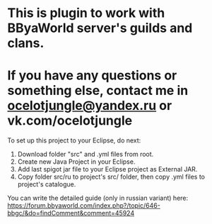 # This is plugin to work with BByaWorld server's guilds and clans.
# If you have any questions or something else, contact me in ocelotjungle@yandex.ru or vk.com/ocelotjungle
To set up this project to your Eclipse, do next:

1. Download folder "src" and .yml files from root.
2. Create new Java Project in your Eclipse.
3. Add last spigot jar file to your Eclipse project as External JAR.
4. Copy folder src/ru to project's src/ folder, then copy .yml files to project's catalogue.

You can write the detailed guide (only in russian variant) here:
https://forum.bbyaworld.com/index.php?/topic/646-bbgc/&do=findComment&comment=45924
